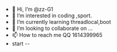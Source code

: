 - 👋 Hi, I’m @zz-G1
- 👀 I’m interested in coding ,sport.
- 🌱 I’m currently learning threadlocal,boot
- 💞️ I’m looking to collaborate on ...
- 📫 How to reach me QQ 1614399965
- start --

<!---
zz-G1/zz-G1 is a ✨ special ✨ repository because its `README.md` (this file) appears on your GitHub profile.
You can click the Preview link to take a look at your changes.
--->
